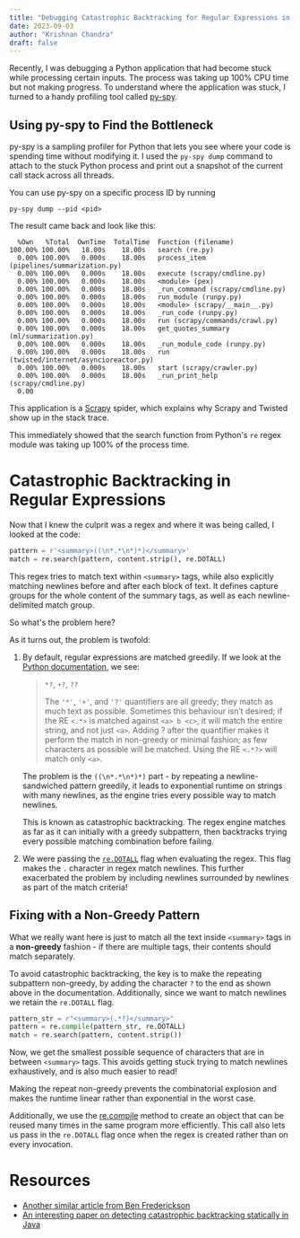 ```yaml
---
title: "Debugging Catastrophic Backtracking for Regular Expressions in Python"
date: 2023-09-03
author: "Krishnan Chandra"
draft: false
---
```


Recently, I was debugging a Python application that had become stuck while processing certain inputs. The process was taking up 100% CPU time but not making progress. To understand where the application was stuck, I turned to a handy profiling tool called [py-spy](https://github.com/benfred/py-spy).

## Using py-spy to Find the Bottleneck

py-spy is a sampling profiler for Python that lets you see where your code is spending time without modifying it. I used the `py-spy dump` command to attach to the stuck Python process and print out a snapshot of the current call stack across all threads.

You can use py-spy on a specific process ID by running

```shell
py-spy dump --pid <pid>
```

The result came back and look like this:

```shell
  %Own   %Total  OwnTime  TotalTime  Function (filename)
100.00% 100.00%   18.00s    18.00s   search (re.py)
  0.00% 100.00%   0.000s    18.00s   process_item (pipelines/summarization.py)
  0.00% 100.00%   0.000s    18.00s   execute (scrapy/cmdline.py)
  0.00% 100.00%   0.000s    18.00s   <module> (pex)
  0.00% 100.00%   0.000s    18.00s   _run_command (scrapy/cmdline.py)
  0.00% 100.00%   0.000s    18.00s   run_module (runpy.py)
  0.00% 100.00%   0.000s    18.00s   <module> (scrapy/__main__.py)
  0.00% 100.00%   0.000s    18.00s   _run_code (runpy.py)
  0.00% 100.00%   0.000s    18.00s   run (scrapy/commands/crawl.py)
  0.00% 100.00%   0.000s    18.00s   get_quotes_summary (ml/summarization.py)
  0.00% 100.00%   0.000s    18.00s   _run_module_code (runpy.py)
  0.00% 100.00%   0.000s    18.00s   run (twisted/internet/asyncioreactor.py)
  0.00% 100.00%   0.000s    18.00s   start (scrapy/crawler.py)
  0.00% 100.00%   0.000s    18.00s   _run_print_help (scrapy/cmdline.py)
  0.00
```

This application is a [Scrapy](https://scrapy.org/) spider, which explains why Scrapy and Twisted show up in the stack trace.

This immediately showed that the search function from Python's `re` regex module was taking up 100% of the process time.

# Catastrophic Backtracking in Regular Expressions

Now that I knew the culprit was a regex and where it was being called, I looked at the code:

```python
pattern = r'<summary>((\n*.*\n*)*)</summary>'
match = re.search(pattern, content.strip(), re.DOTALL)
```

This regex tries to match text within `<summary>` tags, while also explicitly matching newlines before and after each block of text. It defines capture groups for the whole content of the summary tags, as well as each newline-delimited match group.

So what's the problem here?

As it turns out, the problem is twofold:

1. By default, regular expressions are matched greedily. If we look at the [Python documentation](https://docs.python.org/3/library/re.html#regular-expression-syntax), we see:

    > `*?`, `+?`, `??`
    >
    > The `'*'`, `'+'`, and `'?'` quantifiers are all greedy; they match as much text as possible. Sometimes this behaviour isn’t desired; if the RE `<.*>` is matched against `<a> b <c>`, it will match the entire string, and not just `<a>`. Adding ? after the quantifier makes it perform the match in non-greedy or minimal fashion; as few characters as possible will be matched. Using the RE `<.*?>` will match only `<a>`.

    The problem is the `((\n*.*\n*)*)` part - by repeating a newline-sandwiched pattern greedily, it leads to exponential runtime on strings with many newlines, as the engine tries every possible way to match newlines.

    This is known as catastrophic backtracking. The regex engine matches as far as it can initially with a greedy subpattern, then backtracks trying every possible matching combination before failing.

2. We were passing the [`re.DOTALL`](https://docs.python.org/3/library/re.html#re.DOTALL) flag when evaluating the regex. This flag makes the `.` character in regex match newlines. This further exacerbated the problem by including newlines surrounded by newlines as part of the match criteria!

## Fixing with a Non-Greedy Pattern

What we really want here is just to match all the text inside `<summary>` tags in a **non-greedy** fashion - if there are multiple tags, their contents should match separately.

To avoid catastrophic backtracking, the key is to make the repeating subpattern non-greedy, by adding the character `?` to the end as shown above in the documentation. Additionally, since we want to match newlines we retain the `re.DOTALL` flag.

```python
pattern_str = r"<summary>(.*?)</summary>"
pattern = re.compile(pattern_str, re.DOTALL)
match = re.search(pattern, content.strip())
```

Now, we get the smallest possible sequence of characters that are in between `<summary>` tags. This avoids getting stuck trying to match newlines exhaustively, and is also much easier to read!

Making the repeat non-greedy prevents the combinatorial explosion and makes the runtime linear rather than exponential in the worst case.

Additionally, we use the [re.compile](https://docs.python.org/3/library/re.html#re.compile) method to create an object that can be reused many times in the same program more efficiently. This call also lets us pass in the `re.DOTALL` flag once when the regex is created rather than on every invocation.


# Resources

* [Another similar article from Ben Frederickson](https://www.benfrederickson.com/python-catastrophic-regular-expressions-and-the-gil/)
* [An interesting paper on detecting catastrophic backtracking statically in Java](https://arxiv.org/abs/1405.5599)
